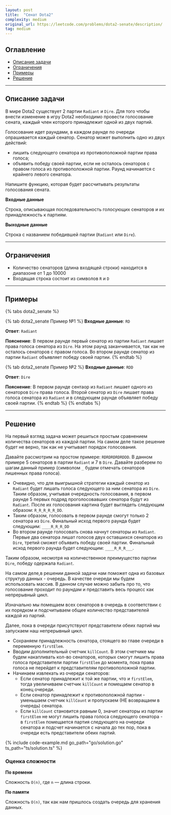 ```yaml
---
layout: post
title:  "Сенат Dota2"
complexity: medium
original_url: https://leetcode.com/problems/dota2-senate/description/
tag: medium
---
```


## Оглавление

- [Описание задачи](#описание-задачи)
- [Ограничения](#ограничения)
- [Примеры](#примеры)
- [Решение](#решение)

---

## Описание задачи

В мире Dota2 существует 2 партии `Radiant` и `Dire`.
Для того чтобы внести изменение в игру Dota2 необходимо провести голосование сената, каждый член которого принадлежит одной из двух партий.

Голосование идет раундами, в каждом раунде по очереди опрашивается каждый сенатор.
Сенатор может выполнить одно из двух действий:
- лишить следующего сенатора из противоположной партии права голоса;
- объявить победу своей партии, если не осталось сенаторов с правом голоса из противоположной партии.
Раунд начинается с крайнего левого сенатора.

Напишите функцию, которая будет рассчитывать результаты голосования сената.


**Входные данные**

Строка, описывающая последовательность голосующих сенаторов и их принадлежность к партиям.

**Выходные данные**

Строка с названием победившей партии (`Radiant` или `Dire`).

---

## Ограничения

- Количество сенаторов (длина входящей строки) находится в диапазоне от 1 до 10000
- Входящая строка состоит из символов `R` и `D`

---

## Примеры

{% tabs dota2_senate %}

{% tab dota2_senate Пример №1 %}
**Входные данные**: `RD`

**Ответ**: `Radiant`

**Пояснение**: В первом раунде первый сенатор из партии `Radiant` лишает права голоса сенатора из `Dire`.
На этом раунд заканчивается, так как не осталось сенаторов с правом голоса.
Во втором раунде сенатор из партии `Radiant` объявляет победу своей партии.
{% endtab %}

{% tab dota2_senate Пример №2 %}
**Входные данные**: `RDD`

**Ответ**: `Dire`

**Пояснение**: В первом раунде сентаор из `Radiant` лишает одного из сенаторов `Dire` права голоса.
Второй сенатор из `Dire` лишает права голоса сенатора из `Radiant` и в следующем раунде объявляет победу своей партии.
{% endtab %}
{% endtabs %}

---

## Решение

На первый взгляд задача может решиться простым сравнением количества сенаторов из каждой партии.
На самом деле такое решение будет не верно, так как не учитывает порядок голосования.

Давайте рассмотрим на простом примере: `RDRDRDRDRDDD`.
В данном примере 5 сенаторов в партии `Radiant` и 7 в `Dire`. 
Давайте разберем по шагам данный пример (символом `_` будем отмечать сенаторов лишенных права голоса).

- Очевидно, что для выигрышной стратегии каждый сенатор из `Radiant` будет лишать голоса следующего за ним сенатора из `Dire`.
Таким образом, учитывая очередность голосования, в первом раунде 5 первых подряд проголосовавших сенатора будут из `Radiant`.
После их голосования картина будет выглядеть следующим образом: `R_R_R_R_R_DD`.
- Таким образом, голосовать в первом раунде смогут только 2 сенатора из `Dire`.
Финальный исход первого раунда будет следующим: `____R_R_R_DD`
- Во втором раунде голосовать снова начнут сенаторы из `Radiant`.
Первые два сенатора лишат голосов двух оставшихся сенаторов из `Dire`, третий сможет объявить победу своей партии.
Финальный исход первого раунда будет следующим: `____R_R_R___`.

Таким образом, несмотря на количественное преимущество партии `Dire`, победу одержала `Radiant`.

На самом деле,в решении данной задачи нам поможет одна из базовых структур данных - очередь.
В качестве очереди мы будем использовать массив.
В данном случае можно забыть про то, что голосование проходит по раундам и представить весь процесс как непрерывный цикл.

Изначально мы помещаем всех сенаторов в очередь в соответствии с их порядком и подсчитываем общее количество представителей каждой из партий.

Далее, пока в очереди присутствуют представители обеих партий мы запускаем наш непрерывный цикл.
- Сохраняем принадлежность сенатора, стоящего во главе очереди в переменную `firstElem`.
- Вводим дополнительный счетчик `killCount`.
В этом счетчике мы будем накапливать кол-во сенаторов, которых смогут лишить права голоса представители партии `firstElem` до момента, пока права голоса не перейдет к представителям противоположной партии. 
- Начинаем извлекать из очереди сенаторов:
  - Если сенатор принадлежит к той же партии, что и `firstElem`, тогда увеличиваем счетчик `killCount` и помещаем сенатор в конец очереди.
  - Если сенатор принадлежит к противоположной партии - уменьшаем счетчик `killCount` и пропускаем (НЕ возвращаем в очередь) сенатора.
  - Если `killCount` становится равным 0, значит сенаторы из партии `firstElem` не могут лишить права голоса следующего сенатора - в `firstElem` помещается партия следующего на очереди сенатора и подсчет начинается с начала до тех пор, пока в очереди есть представители обеих партий.

{% include code-example.md go_path="go/solution.go" ts_path="ts/solution.ts" %}

### Оценка сложности

**По времени**

Сложность `O(n)`, где `n` — длина строки.

**По памяти**

Сложность `O(n)`, так как нам пришлось создать очередь для хранения данных.
